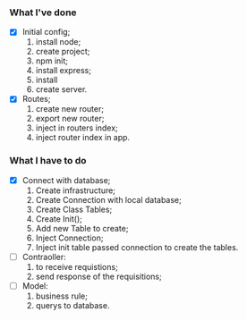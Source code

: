 ### What I've done

- [X] Initial config;
   1. install node;
   2. create project;
   3. npm init;
   4. install express;
   5. install  
   6. create server.
- [X] Routes;
   1. create new router;
   2. export new router;
   3. inject in routers index;
   4. inject router index in app.

### What I have to do

- [X] Connect with database;
  1. Create infrastructure;
  2. Create Connection with local database;
  3. Create Class Tables;
  4. Create Init();
  5. Add new Table to create;
  6. Inject Connection;
  7. Inject init table passed connection to create the tables.
- [ ] Contraoller:
   1. to receive requistions;
   2. send response of the requisitions;
- [ ] Model:
   1. business rule;
   2. querys to database.
